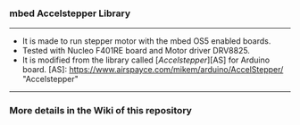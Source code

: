 ### mbed Accelstepper Library
***
- It is made to run stepper motor with the mbed OS5 enabled boards.
- Tested with Nucleo F401RE board and Motor driver DRV8825.
- It is modified from the library called [*Accelstepper*][AS] for Arduino board. 
[AS]: https://www.airspayce.com/mikem/arduino/AccelStepper/ "Accelstepper"
***
### More details in the Wiki of this repository 
